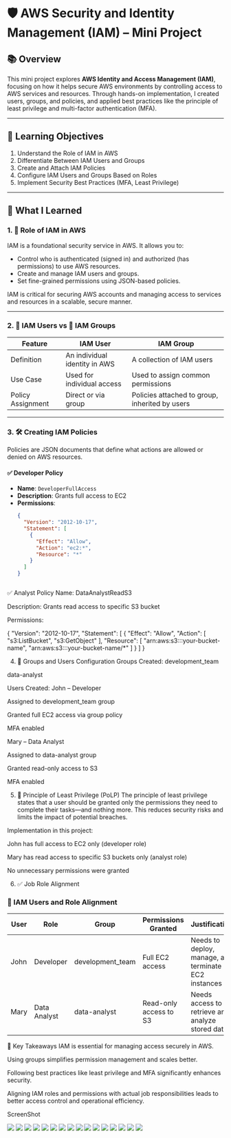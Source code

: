 # 🛡️ AWS Security and Identity Management (IAM) – Mini Project

## 📚 Overview

This mini project explores **AWS Identity and Access Management (IAM)**, focusing on how it helps secure AWS environments by controlling access to AWS services and resources. Through hands-on implementation, I created users, groups, and policies, and applied best practices like the principle of least privilege and multi-factor authentication (MFA).

---

## 📌 Learning Objectives

1. Understand the Role of IAM in AWS  
2. Differentiate Between IAM Users and Groups  
3. Create and Attach IAM Policies  
4. Configure IAM Users and Groups Based on Roles  
5. Implement Security Best Practices (MFA, Least Privilege)

---

## 🧠 What I Learned

### 1. 🔐 Role of IAM in AWS

IAM is a foundational security service in AWS. It allows you to:
- Control who is authenticated (signed in) and authorized (has permissions) to use AWS resources.
- Create and manage IAM users and groups.
- Set fine-grained permissions using JSON-based policies.

IAM is critical for securing AWS accounts and managing access to services and resources in a scalable, secure manner.

---

### 2. 👤 IAM Users vs 👥 IAM Groups

| Feature        | IAM User                            | IAM Group                             |
|----------------|--------------------------------------|----------------------------------------|
| Definition     | An individual identity in AWS       | A collection of IAM users              |
| Use Case       | Used for individual access          | Used to assign common permissions      |
| Policy Assignment | Direct or via group               | Policies attached to group, inherited by users |

---

### 3. 🛠️ Creating IAM Policies

Policies are JSON documents that define what actions are allowed or denied on AWS resources.

#### ✅ Developer Policy
- **Name**: `DeveloperFullAccess`
- **Description**: Grants full access to EC2
- **Permissions**:  
  ```json
  {
    "Version": "2012-10-17",
    "Statement": [
      {
        "Effect": "Allow",
        "Action": "ec2:*",
        "Resource": "*"
      }
    ]
  }



✅ Analyst Policy
Name: DataAnalystReadS3

Description: Grants read access to specific S3 bucket

Permissions:

{
  "Version": "2012-10-17",
  "Statement": [
    {
      "Effect": "Allow",
      "Action": [
        "s3:ListBucket",
        "s3:GetObject"
      ],
      "Resource": [
        "arn:aws:s3:::your-bucket-name",
        "arn:aws:s3:::your-bucket-name/*"
      ]
    }
  ]
}


4. 👥 Groups and Users Configuration
Groups Created:
development_team

data-analyst

Users Created:
John – Developer

Assigned to development_team group

Granted full EC2 access via group policy

MFA enabled

Mary – Data Analyst

Assigned to data-analyst group

Granted read-only access to S3

MFA enabled



5. 🔐 Principle of Least Privilege (PoLP)
The principle of least privilege states that a user should be granted only the permissions they need to complete their tasks—and nothing more. This reduces security risks and limits the impact of potential breaches.

Implementation in this project:

John has full access to EC2 only (developer role)

Mary has read access to specific S3 buckets only (analyst role)

No unnecessary permissions were granted


6. ✅ Job Role Alignment
### 👥 IAM Users and Role Alignment

| User | Role         | Group            | Permissions Granted     | Justification                                                |
|------|--------------|------------------|--------------------------|--------------------------------------------------------------|
| John | Developer    | development_team | Full EC2 access          | Needs to deploy, manage, and terminate EC2 instances         |
| Mary | Data Analyst | data-analyst     | Read-only access to S3   | Needs access to retrieve and analyze stored data             |

🚀 Key Takeaways
IAM is essential for managing access securely in AWS.

Using groups simplifies permission management and scales better.

Following best practices like least privilege and MFA significantly enhances security.

Aligning IAM roles and permissions with actual job responsibilities leads to better access control and operational efficiency.

ScreenShot

<img src="./img/1.png">
<img src="./img/2.png">
<img src="./img/3.png">
<img src="./img/4.png">
<img src="./img/5.png">
<img src="./img/6.png">
<img src="./img/7.png">
<img src="./img/8.png">
<img src="./img/9.png">
<img src="./img/10.png">
<img src="./img/11.png">
<img src="./img/12.png">
<img src="./img/13.png">
<img src="./img/14.png">
<img src="./img/15.png">
<img src="./img/16.png">